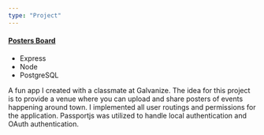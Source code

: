 ```yaml
---
type: "Project"
---
```


<h4>
  <a href="http://checktheposters.herokuapp.com/" target="_blank">Posters Board</a>
</h4>

<ul class="tags">
  <li class="tag">Express</li>
  <li class="tag">Node</li>
  <li class="tag">PostgreSQL</li>
</ul>

A fun app I created with a classmate at Galvanize. The idea for this project is to provide a venue where you can upload and share posters of events happening around town. I implemented all user routings and permissions for the application. Passportjs was utilized to handle local authentication and OAuth authentication.
